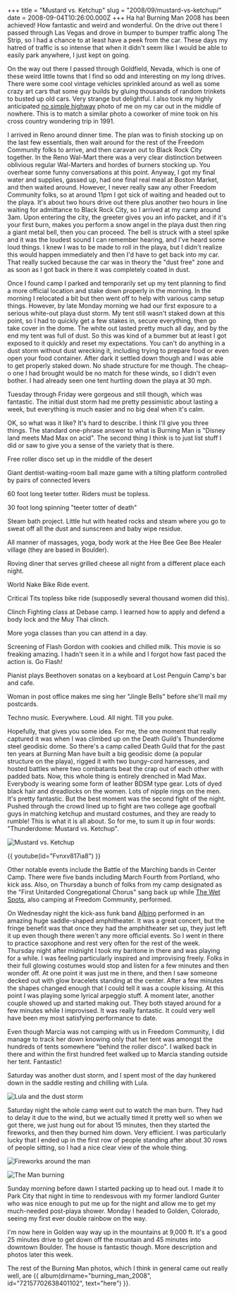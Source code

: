 +++
title = "Mustard vs. Ketchup"
slug = "2008/09/mustard-vs-ketchup/"
date = 2008-09-04T10:26:00.000Z
+++
Ha ha! Burning Man 2008 has been achieved! How fantastic and weird and wonderful. On the drive out there I passed through Las Vegas and drove in bumper to bumper traffic along The Strip, so I had a chance to at least have a peek from the car. These days my hatred of traffic is so intense that when it didn't seem like I would be able to easily park anywhere, I just kept on going.

On the way out there I passed through Goldfield, Nevada, which is one of these weird little towns that I find so odd and interesting on my long drives. There were some cool vintage vehicles sprinkled around as well as some crazy art cars that some guy builds by gluing thousands of random trinkets to busted up old cars. Very strange but delightful. I also took my highly anticipated [no simple highway](http://drzeus.best.vwh.net/Writing/NSH/) photo of me on my car out in the middle of nowhere. This is to match a similar photo a coworker of mine took on his cross country wondering trip in 1991.

I arrived in Reno around dinner time. The plan was to finish stocking up on the last few essentials, then wait around for the rest of the Freedom Community folks to arrive, and then caravan out to Black Rock City together. In the Reno Wal-Mart there was a very clear distinction between oblivious regular Wal-Marters and hordes of burners stocking up. You overhear some funny conversations at this point. Anyway, I got my final water and supplies, gassed up, had one final real meal at Boston Market, and then waited around. However, I never really saw any other Freedom Community folks, so at around 11pm I got sick of waiting and headed out to the playa. It's about two hours drive out there plus another two hours in line waiting for admittance to Black Rock City, so I arrived at my camp around 3am. Upon entering the city, the greeter gives you an info packet, and if it's your first burn, makes you perform a snow angel in the playa dust then ring a giant metal bell, then you can proceed. The bell is struck with a steel spike and it was the loudest sound I can remember hearing, and I've heard some loud things. I knew I was to be made to roll in the playa, but I didn't realize this would happen immediately and then I'd have to get back into my car. That really sucked because the car was in theory the "dust free" zone and as soon as I got back in there it was completely coated in dust.

Once I found camp I parked and temporarily set up my tent planning to find a more official location and stake down properly in the morning. In the morning I relocated a bit but then went off to help with various camp setup things. However, by late Monday morning we had our first exposure to a serious white-out playa dust storm. My tent still wasn't staked down at this point, so I had to quickly get a few stakes in, secure everything, then go take cover in the dome. The white out lasted pretty much all day, and by the end my tent was full of dust. So this was kind of a bummer but at least I got exposed to it quickly and reset my expectations. You can't do anything in a dust storm without dust wrecking it, including trying to prepare food or even open your food container. After dark it settled down though and I was able to get properly staked down. No shade structure for me though. The cheap-o one I had brought would be no match for these winds, so I didn't even bother. I had already seen one tent hurtling down the playa at 30 mph.

Tuesday through Friday were gorgeous and still though, which was fantastic. The initial dust storm had me pretty pessimistic about lasting a week, but everything is much easier and no big deal when it's calm.

OK, so what was it like? It's hard to describe. I think I'll give you three things. The standard one-phrase answer to what is Burning Man is "Disney land meets Mad Max on acid". The second thing I think is to just list stuff I did or saw to give you a sense of the variety that is there.

Free roller disco set up in the middle of the desert

Giant dentist-waiting-room ball maze game with a tilting platform controlled by pairs of connected levers

60 foot long teeter totter. Riders must be topless.

30 foot long spinning "teeter totter of death"

Steam bath project. Little hut with heated rocks and steam where you go to sweat off all the dust and sunscreen and baby wipe residue.

All manner of massages, yoga, body work at the Hee Bee Gee Bee Healer village (they are based in Boulder).

Roving diner that serves grilled cheese all night from a different place each night.

World Nake Bike Ride event.

Critical Tits topless bike ride (supposedly several thousand women did this).

Clinch Fighting class at Debase camp. I learned how to apply and defend a body lock and the Muy Thai clinch.

More yoga classes than you can attend in a day.

Screening of Flash Gordon with cookies and chilled milk. This movie is so freaking amazing. I hadn't seen it in a while and I forgot how fast paced the action is. Go Flash!

Pianist plays Beethoven sonatas on a keyboard at Lost Penguin Camp's bar and cafe.

Woman in post office makes me sing her "Jingle Bells" before she'll mail my postcards.

Techno music. Everywhere. Loud. All night. Till you puke.

Hopefully, that gives you some idea. For me, the one moment that really captured it was when I was climbed up on the Death Guild's Thunderdome steel geodisic dome. So there's a camp called Death Guild that for the past ten years at Burning Man have built a big geodisic dome (a popular structure on the playa), rigged it with two bungy-cord harnesses, and hosted battles where two combatants beat the crap out of each other with padded bats. Now, this whole thing is entirely drenched in Mad Max. Everybody is wearing some form of leather BDSM type gear. Lots of dyed black hair and dreadlocks on the women. Lots of nipple rings on the men. It's pretty fantastic. But the best moment was the second fight of the night. Pushed through the crowd lined up to fight are two college age goofball guys in matching ketchup and mustard costumes, and they are ready to rumble! This is what it is all about. So for me, to sum it up in four words: "Thunderdome: Mustard vs. Ketchup".

![Mustard vs. Ketchup](https://peterlyons-org.s3.amazonaws.com/photos/burning_man_2008/116_bm_thunderdome.jpg)

{{ youtube(id="Fvnxv817ia8") }}

Other notable events include the Battle of the Marching bands in Center Camp. There were five bands including March Fourth from Portland, who kick ass. Also, on Thursday a bunch of folks from my camp designated as the "First Unitarded Congregational Chorus" sang back up while [The Wet Spots](http://www.wetspotsmusic.com/), also camping at Freedom Community, performed.

On Wednesday night the kick-ass funk band [Albino](http://www.albinoband.com/home.html) performed in an amazing huge saddle-shaped amphitheater. It was a great concert, but the fringe benefit was that once they had the amphitheater set up, they just left it up even though there weren't any more official events. So I went in there to practice saxophone and rest very often for the rest of the week. Thursday night after midnight I took my baritone in there and was playing for a while. I was feeling particularly inspired and improvising freely. Folks in their full glowing costumes would stop and listen for a few minutes and then wonder off. At one point it was just me in there, and then I saw someone decked out with glow bracelets standing at the center. After a few minutes the shapes changed enough that I could tell it was a couple kissing. At this point I was playing some lyrical arpeggio stuff. A moment later, another couple showed up and started making out. They both stayed around for a few minutes while I improvised. It was really fantastic. It could very well have been my most satisfying performance to date.

Even though Marcia was not camping with us in Freedom Community, I did manage to track her down knowing only that her tent was amongst the hundreds of tents somewhere "behind the roller disco". I walked back in there and within the first hundred feet walked up to Marcia standing outside her tent. Fantastic!

Saturday was another dust storm, and I spent most of the day hunkered down in the saddle resting and chilling with Lula.

![Lula and the dust storm](https://peterlyons-org.s3.amazonaws.com/photos/burning_man_2008/158_bm_lula_dust_storm.jpg)

Saturday night the whole camp went out to watch the man burn. They had to delay it due to the wind, but we actually timed it pretty well so when we got there, we just hung out for about 15 minutes, then they started the fireworks, and then they burned him down. Very efficient. I was particularly lucky that I ended up in the first row of people standing after about 30 rows of people sitting, so I had a nice clear view of the whole thing.

![Fireworks around the man](https://peterlyons-org.s3.amazonaws.com/photos/burning_man_2008/171_bm_fireworks.jpg)

![The Man burning](https://peterlyons-org.s3.amazonaws.com/photos/burning_man_2008/188_bm_burn.jpg)

Sunday morning before dawn I started packing up to head out. I made it to Park City that night in time to rendesvous with my former landlord Gunter who was nice enough to put me up for the night and allow me to get my much-needed post-playa shower. Monday I headed to Golden, Colorado, seeing my first ever double rainbow on the way.

I'm now here in Golden way way up in the mountains at 9,000 ft. It's a good 25 minutes drive to get down off the mountain and 45 minutes into downtown Boulder. The house is fantastic though. More description and photos later this week.

The rest of the Burning Man photos, which I think in general came out really well, are {{ album(dirname="burning_man_2008", id="72157702638401102", text="here") }}.
